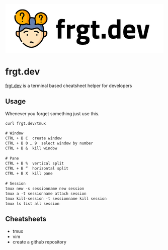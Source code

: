 ![frgt](https://github.com/cobanov/frgt/blob/main/frgt.png?raw=true)

# frgt.dev

[frgt.dev](https://www.frgt.dev) is a terminal based cheatsheet helper for developers

## Usage
Whenever you forget something just use this.
```bash
curl frgt.dev/tmux
```
```
# Window
CTRL + B C	create window
CTRL + B 0 … 9	select window by number
CTRL + B &	kill window

# Pane
CTRL + B %	vertical split
CTRL + B “	horizontal split
CTRL + B X	kill pane

# Session
tmux new -s sessionname	new session
tmux a -t sessionname attach session
tmux kill-session -t sessionname kill session
tmux ls	list all session
```
## Cheatsheets
- tmux
- vim
- create a github repository

